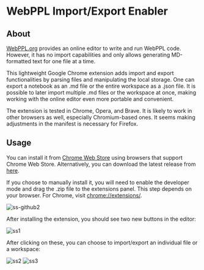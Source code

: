 # WebPPL Import/Export Enabler

## About
[WebPPL.org](http://webppl.org/) provides an online editor to write and run WebPPL code. However, it has no import capabilities and only allows generating MD-formatted text for one file at a time.

This lightweight Google Chrome extension adds import and export functionalities by parsing files and manipulating the local storage. One can export a notebook as an .md file or the entire workspace as a .json file. It is possible to later import multiple .md files or the workspace at once, making working with the online editor even more portable and convenient.

The extension is tested in Chrome, Opera, and Brave. It is likely to work in other browsers as well, especially Chromium-based ones. It seems making adjustments in the manifest is necessary for Firefox.

## Usage

You can install it from [Chrome Web Store](https://chrome.google.com/webstore/detail/webppl-importexport-enabl/jjkpdhpdcnhcelpklajpmabbandclpeo) using browsers that support Chrome Web Store. Alternatively, you can download the latest release from [here](https://github.com/ozgunozankilic/WebPPL-Import-Export-Enabler/releases/download/v1.0.2/webppl_import_export_enabler_v1.0.2.zip).

If you choose to manually install it, you will need to enable the developer mode and drag the .zip file to the extensions panel. This step depends on your browser. For Chrome, visit [chrome://extensions/](chrome://extensions/).

![ss-github2](https://user-images.githubusercontent.com/19360437/139063345-94d047ab-3c50-493c-bb32-46825cac50e4.jpg)

After installing the extension, you should see two new buttons in the editor:

![ss1](https://user-images.githubusercontent.com/19360437/138622532-15bcecda-7ab6-4d98-a6f2-0327dd96e929.jpg)

After clicking on these, you can choose to import/export an individual file or a workspace:

![ss2](https://user-images.githubusercontent.com/19360437/138622623-85eb2c35-047c-4ee1-9488-fca7f25fd8dd.jpg)
![ss3](https://user-images.githubusercontent.com/19360437/138622628-156cdd27-10b5-4553-ab0e-a9693b5ce451.jpg)
